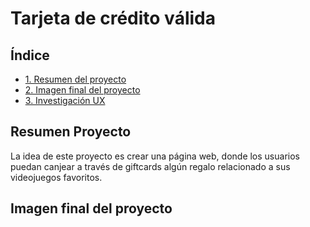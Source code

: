 # Tarjeta de crédito válida

## Índice

* [1. Resumen del proyecto](#1-resumen-del-proyecto)
* [2. Imagen final del proyecto](#2-imagen-final-del-proyecto)
* [3. Investigación UX](#3-investigacion-ux)

## Resumen Proyecto

La idea de este proyecto es crear una página web, donde los usuarios puedan canjear a través de giftcards algún regalo relacionado a sus videojuegos  favoritos.

## Imagen final del proyecto




